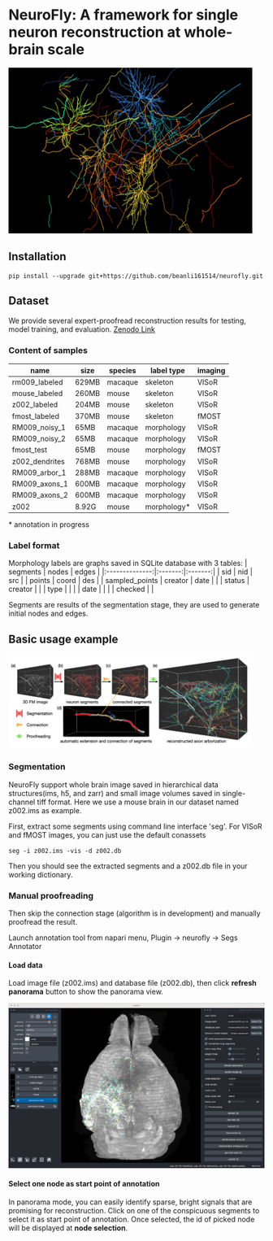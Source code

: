 # NeuroFly: A framework for single neuron reconstruction at whole-brain scale
<img src="assets/main.png" width="480">

## Installation 

```
pip install --upgrade git+https://github.com/beanli161514/neurofly.git
```

## Dataset

We provide several expert-proofread reconstruction results for testing, model training, and evaluation. [Zenodo Link](https://zenodo.org/records/13328867)


### Content of samples
| name           | size  | species | label type  | imaging |
|----------------|-------|---------|-------------|---------|
| rm009_labeled  | 629MB | macaque | skeleton    | VISoR   |
| mouse_labeled  | 260MB | mouse   | skeleton    | VISoR   |
| z002_labeled   | 204MB | mouse   | skeleton    | VISoR   |
| fmost_labeled  | 370MB | mouse   | skeleton    | fMOST   |
| RM009_noisy_1  | 65MB  | macaque | morphology  | VISoR   |
| RM009_noisy_2  | 65MB  | macaque | morphology  | VISoR   |
| fmost_test     | 65MB  | mouse   | morphology  | fMOST   |
| z002_dendrites | 768MB | mouse   | morphology  | VISoR   |
| RM009_arbor_1  | 288MB | macaque | morphology  | VISoR   |
| RM009_axons_1  | 600MB | macaque | morphology  | VISoR   |
| RM009_axons_2  | 600MB | macaque | morphology  | VISoR   |
| z002           | 8.92G | mouse   | morphology* | VISoR   |

$*$ annotation in progress
### Label format
Morphology labels are graphs saved in SQLite database with 3 tables:
|    segments    |  nodes  |  edges  |
|:--------------:|:-------:|:-------:|
|       sid      |   nid   |   src   |
|     points     |  coord  |   des   |
| sampled_points | creator |   date  |
|                |  status | creator |
|                |   type  |         |
|                |   date  |         |
|                | checked |         |

Segments are results of the segmentation stage, they are used to generate initial nodes and edges.


## Basic usage example

<img src="assets/pipeline.png" width="480">


### Segmentation

NeuroFly support whole brain image saved in hierarchical data structures(ims, h5, and zarr) and small image volumes saved in single-channel tiff format. Here we use a mouse brain in our dataset named z002.ims as example.

First, extract some segments using command line interface 'seg'. For VISoR and fMOST images, you can just use the default conassets
```
seg -i z002.ims -vis -d z002.db
```
Then you should see the extracted segments and a z002.db file in your working dictionary.


### Manual proofreading
Then skip the connection stage (algorithm is in development) and manually proofread the result. 

Launch annotation tool from napari menu, Plugin -> neurofly -> Segs Annotator

#### Load data
Load image file (z002.ims) and database file (z002.db), then click **refresh panorama** button to show the panorama view.

<img src="assets/overall.png" width="600">


#### Select one node as start point of annotation
In panorama mode, you can easily identify sparse, bright signals that are promising for reconstruction. Click on one of the conspicuous segments to select it as start point of annotation. Once selected, the id of picked node will be displayed at **node selection**. 

